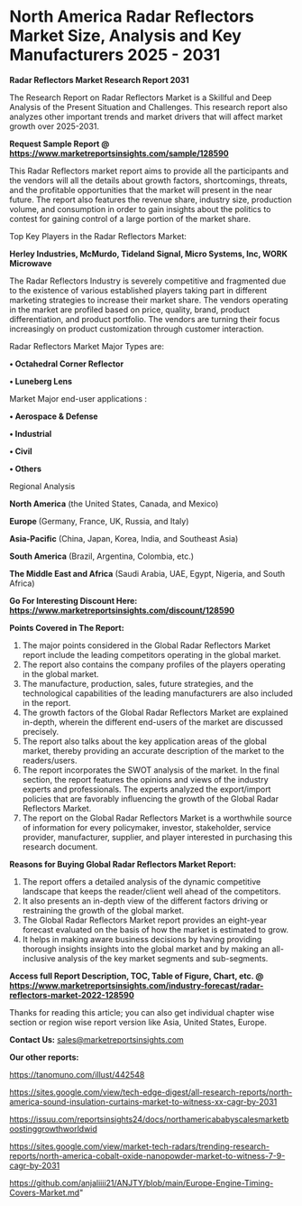 # North America Radar Reflectors Market Size, Analysis and Key Manufacturers 2025 - 2031

<strong>Radar Reflectors Market Research Report 2031</strong>

The Research Report on Radar Reflectors Market is a Skillful and Deep Analysis of the Present Situation and Challenges. This research report also analyzes other important trends and market drivers that will affect market growth over 2025-2031.

<strong>Request Sample Report @ <a href=https://www.marketreportsinsights.com/sample/128590>https://www.marketreportsinsights.com/sample/128590</a></strong>

This Radar Reflectors market report aims to provide all the participants and the vendors will all the details about growth factors, shortcomings, threats, and the profitable opportunities that the market will present in the near future. The report also features the revenue share, industry size, production volume, and consumption in order to gain insights about the politics to contest for gaining control of a large portion of the market share.

Top Key Players in the Radar Reflectors Market:

<strong>Herley Industries, McMurdo, Tideland Signal, Micro Systems, Inc, WORK Microwave</strong>

The Radar Reflectors Industry is severely competitive and fragmented due to the existence of various established players taking part in different marketing strategies to increase their market share. The vendors operating in the market are profiled based on price, quality, brand, product differentiation, and product portfolio. The vendors are turning their focus increasingly on product customization through customer interaction.

Radar Reflectors Market Major Types are:

<strong>• Octahedral Corner Reflector

• Luneberg Lens</strong>

Market Major end-user applications :

<strong>• Aerospace & Defense

• Industrial

• Civil

• Others</strong>

Regional Analysis

</u><strong><b>North America</b></strong> (the United States, Canada, and Mexico)

<strong><b>Europe </b></strong>(Germany, France, UK, Russia, and Italy)

<strong><b>Asia-Pacific</b></strong> (China, Japan, Korea, India, and Southeast Asia)

<strong><b>South America</b></strong> (Brazil, Argentina, Colombia, etc.)

<strong><b>The Middle East and Africa</b></strong> (Saudi Arabia, UAE, Egypt, Nigeria, and South Africa)

<strong>Go For Interesting Discount Here: <a href=https://www.marketreportsinsights.com/discount/128590>https://www.marketreportsinsights.com/discount/128590</a></strong>

<strong>Points Covered in The Report:</strong>
<ol>
  <li>The major points considered in the Global Radar Reflectors Market report include the leading competitors operating in the global market.</li>
  <li>The report also contains the company profiles of the players operating in the global market.</li>
  <li>The manufacture, production, sales, future strategies, and the technological capabilities of the leading manufacturers are also included in the report.</li>
  <li>The growth factors of the Global Radar Reflectors Market are explained in-depth, wherein the different end-users of the market are discussed precisely.</li>
  <li>The report also talks about the key application areas of the global market, thereby providing an accurate description of the market to the readers/users.</li>
  <li>The report incorporates the SWOT analysis of the market. In the final section, the report features the opinions and views of the industry experts and professionals. The experts analyzed the export/import policies that are favorably influencing the growth of the Global Radar Reflectors Market.</li>
  <li>The report on the Global Radar Reflectors Market is a worthwhile source of information for every policymaker, investor, stakeholder, service provider, manufacturer, supplier, and player interested in purchasing this research document.</li>
</ol>
<strong>Reasons for Buying Global Radar Reflectors Market Report:</strong>

<ol>
  <li>The report offers a detailed analysis of the dynamic competitive landscape that keeps the reader/client well ahead of the competitors.</li>
  <li>It also presents an in-depth view of the different factors driving or restraining the growth of the global market.</li>
  <li>The Global Radar Reflectors Market report provides an eight-year forecast evaluated on the basis of how the market is estimated to grow.</li>
  <li>It helps in making aware business decisions by having providing thorough insights insights into the global market and by making an all-inclusive analysis of the key market segments and sub-segments.</li>
</ol>
<strong>Access full Report Description, TOC, Table of Figure, Chart, etc. @ <a href=https://www.marketreportsinsights.com/industry-forecast/radar-reflectors-market-2022-128590>https://www.marketreportsinsights.com/industry-forecast/radar-reflectors-market-2022-128590</a></strong>


Thanks for reading this article; you can also get individual chapter wise section or region wise report version like Asia, United States, Europe.

<strong>Contact Us:</strong>
sales@marketreportsinsights.com

<strong>Our other reports:</strong>

<a href=https://tanomuno.com/illust/442548>https://tanomuno.com/illust/442548</a>

<a href=https://sites.google.com/view/tech-edge-digest/all-research-reports/north-america-sound-insulation-curtains-market-to-witness-xx-cagr-by-2031>https://sites.google.com/view/tech-edge-digest/all-research-reports/north-america-sound-insulation-curtains-market-to-witness-xx-cagr-by-2031</a>

<a href=https://issuu.com/reportsinsights24/docs/northamericababyscalesmarketboostinggrowthworldwid>https://issuu.com/reportsinsights24/docs/northamericababyscalesmarketboostinggrowthworldwid</a>

<a href=https://sites.google.com/view/market-tech-radars/trending-research-reports/north-america-cobalt-oxide-nanopowder-market-to-witness-7-9-cagr-by-2031>https://sites.google.com/view/market-tech-radars/trending-research-reports/north-america-cobalt-oxide-nanopowder-market-to-witness-7-9-cagr-by-2031</a>

<a href=https://github.com/anjaliiii21/ANJTY/blob/main/Europe-Engine-Timing-Covers-Market.md>https://github.com/anjaliiii21/ANJTY/blob/main/Europe-Engine-Timing-Covers-Market.md</a>"
